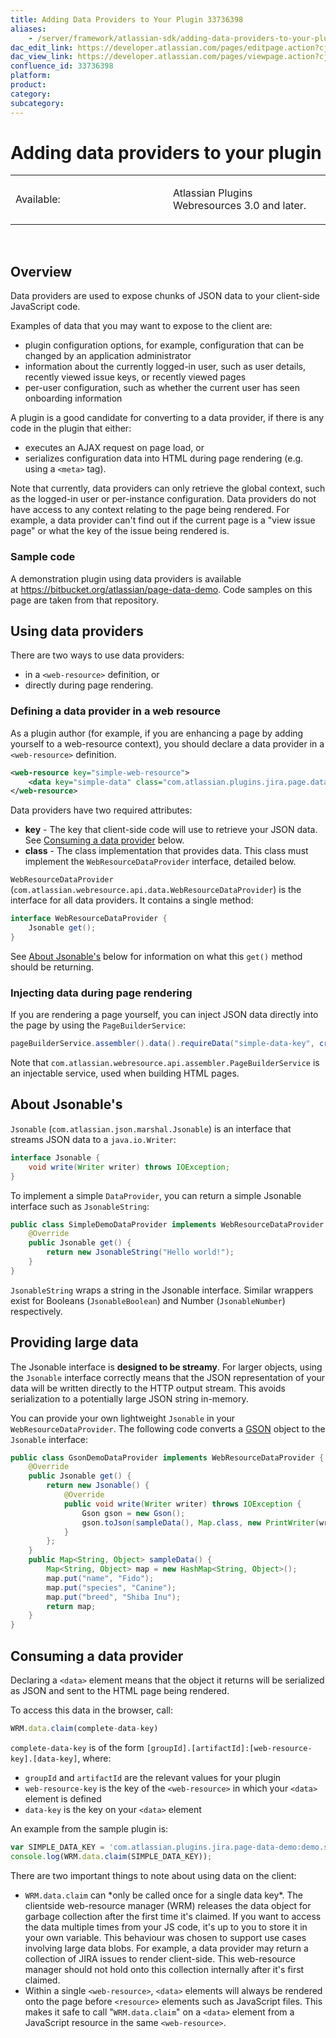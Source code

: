 ```yaml
---
title: Adding Data Providers to Your Plugin 33736398
aliases:
    - /server/framework/atlassian-sdk/adding-data-providers-to-your-plugin-33736398.html
dac_edit_link: https://developer.atlassian.com/pages/editpage.action?cjm=wozere&pageId=33736398
dac_view_link: https://developer.atlassian.com/pages/viewpage.action?cjm=wozere&pageId=33736398
confluence_id: 33736398
platform:
product:
category:
subcategory:
---
```

# Adding data providers to your plugin

<table>
<colgroup>
<col style="width: 50%" />
<col style="width: 50%" />
</colgroup>
<tbody>
<tr class="odd">
<td><p>Available:</p></td>
<td><p>Atlassian Plugins Webresources 3.0 and later.</p></td>
</tr>
</tbody>
</table>

 

## Overview

Data providers are used to expose chunks of JSON data to your client-side JavaScript code.

Examples of data that you may want to expose to the client are:

-   plugin configuration options, for example, configuration that can be changed by an application administrator
-   information about the currently logged-in user, such as user details, recently viewed issue keys, or recently viewed pages
-   per-user configuration, such as whether the current user has seen onboarding information

A plugin is a good candidate for converting to a data provider, if there is any code in the plugin that either:

-   executes an AJAX request on page load, or
-   serializes configuration data into HTML during page rendering (e.g. using a `<meta>` tag).

Note that currently, data providers can only retrieve the global context, such as the logged-in user or per-instance configuration. Data providers do not have access to any context relating to the page being rendered. For example, a data provider can't find out if the current page is a "view issue page" or what the key of the issue being rendered is.

### Sample code

A demonstration plugin using data providers is available at <a href="https://bitbucket.org/atlassian/page-data-demo" class="uri external-link">https://bitbucket.org/atlassian/page-data-demo</a>. Code samples on this page are taken from that repository.

## Using data providers

There are two ways to use data providers:

-   in a `<web-resource>` definition, or
-   directly during page rendering.

### Defining a data provider in a web resource

As a plugin author (for example, if you are enhancing a page by adding yourself to a web-resource context), you should declare a data provider in a `<web-resource>` definition.

``` xml
<web-resource key="simple-web-resource">
    <data key="simple-data" class="com.atlassian.plugins.jira.page.data.demo.SimpleDemoDataProvider" />
</web-resource>
```

Data providers have two required attributes:

-   **key** - The key that client-side code will use to retrieve your JSON data. See [Consuming a data provider](#consuming-a-data-provider) below.
-   **class** - The class implementation that provides data. This class must implement the `WebResourceDataProvider` interface, detailed below.

`WebResourceDataProvider` (`com.atlassian.webresource.api.data.WebResourceDataProvider`) is the interface for all data providers. It contains a single method:

``` java
interface WebResourceDataProvider {
    Jsonable get();
}
```

See [About Jsonable's](#about-jsonable's) below for information on what this `get()` method should be returning.

### Injecting data during page rendering

If you are rendering a page yourself, you can inject JSON data directly into the page by using the `PageBuilderService`:

``` java
pageBuilderService.assembler().data().requireData("simple-data-key", createSimpleJsonable());
```

Note that `com.atlassian.webresource.api.assembler.PageBuilderService` is an injectable service, used when building HTML pages.

## About Jsonable's

`Jsonable` (`com.atlassian.json.marshal.Jsonable`) is an interface that streams JSON data to a `java.io.Writer`:

``` java
interface Jsonable {
    void write(Writer writer) throws IOException;
}
```

To implement a simple `DataProvider`, you can return a simple Jsonable interface such as `JsonableString`:

``` java
public class SimpleDemoDataProvider implements WebResourceDataProvider {
    @Override
    public Jsonable get() {
        return new JsonableString("Hello world!");
    }
}
```

`JsonableString` wraps a string in the Jsonable interface. Similar wrappers exist for Booleans (`JsonableBoolean`) and Number (`JsonableNumber`) respectively.

## Providing large data

The Jsonable interface is **designed to be streamy**. For larger objects, using the `Jsonable` interface correctly means that the JSON representation of your data will be written directly to the HTTP output stream. This avoids serialization to a potentially large JSON string in-memory.

You can provide your own lightweight `Jsonable` in your `WebResourceDataProvider`. The following code converts a <a href="https://code.google.com/p/google-gson/" class="external-link">GSON</a> object to the `Jsonable` interface:

``` java
public class GsonDemoDataProvider implements WebResourceDataProvider {
    @Override
    public Jsonable get() {
        return new Jsonable() {
            @Override
            public void write(Writer writer) throws IOException {
                Gson gson = new Gson();
                gson.toJson(sampleData(), Map.class, new PrintWriter(writer));
            }
        };
    }
    public Map<String, Object> sampleData() {
        Map<String, Object> map = new HashMap<String, Object>();
        map.put("name", "Fido");
        map.put("species", "Canine");
        map.put("breed", "Shiba Inu");
        return map;
    }
}
```

## Consuming a data provider

Declaring a `<data>` element means that the object it returns will be serialized as JSON and sent to the HTML page being rendered.

To access this data in the browser, call:

``` javascript
WRM.data.claim(complete-data-key)
```

`complete-data-key` is of the form `[groupId].[artifactId]:[web-resource-key].[data-key]`, where:

-   `groupId` and `artifactId` are the relevant values for your plugin
-   `web-resource-key` is the key of the `<web-resource>` in which your `<data>` element is defined
-   `data-key` is the key on your `<data>` element

An example from the sample plugin is:

``` javascript
var SIMPLE_DATA_KEY = 'com.atlassian.plugins.jira.page-data-demo:demo.simple-data';
console.log(WRM.data.claim(SIMPLE_DATA_KEY));
```

There are two important things to note about using data on the client:

-   `WRM.data.claim` can \*only be called once for a single data key\*. The clientside web-resource manager (WRM) releases the data object for garbage collection after the first time it's claimed. If you want to access the data multiple times from your JS code, it's up to you to store it in your own variable. This behaviour was chosen to support use cases involving large data blobs. For example, a data provider may return a collection of JIRA issues to render client-side. This web-resource manager should not hold onto this collection internally after it's first claimed.
-   Within a single `<web-resource>`, `<data>` elements will always be rendered onto the page before `<resource>` elements such as JavaScript files. This makes it safe to call "`WRM.data.claim`" on a `<data>` element from a JavaScript resource in the same `<web-resource>`.

























